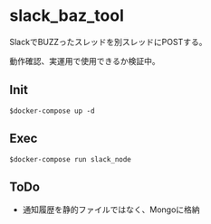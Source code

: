 # slack_baz_tool
SlackでBUZZったスレッドを別スレッドにPOSTする。

動作確認、実運用で使用できるか検証中。

## Init
```
$docker-compose up -d
```

## Exec
```
$docker-compose run slack_node
```

## ToDo
*  通知履歴を静的ファイルではなく、Mongoに格納
